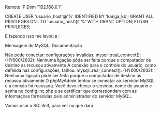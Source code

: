 Remote IP Dom "192.168.0.1"

CREATE USER 'usuario_host'@'%' IDENTIFIED BY 'kanga_kb'; 
GRANT ALL PRIVILEGES ON *.* TO 'usuario_host'@'%' WITH GRANT OPTION;
FLUSH PRIVILEGES; 

E fazendo isso me levou a :

Mensagem do MySQL: Documentação

Não pode conectar: configurações inválidas.
 mysqli::real_connect(): (HY000/2002): Nenhuma ligação pôde ser feita porque o computador de destino as recusou ativamente
 A conexão para o controle do usuário, como definida nas configurações, falhou.
 mysqli::real_connect(): (HY000/2002): Nenhuma ligação pôde ser feita porque o computador de destino as recusou ativamente
 O phpMyAdmin tentou se conectar ao servidor MySQL e a conxão foi recusada. Você deve checar o servidor, nome de usuário e senha no config.inc.php e se certificar que correspondam com as informações fornecidas pelo administrador do servidor MySQL.

 Vamos usar o SQLite3, para ver no que dará
 